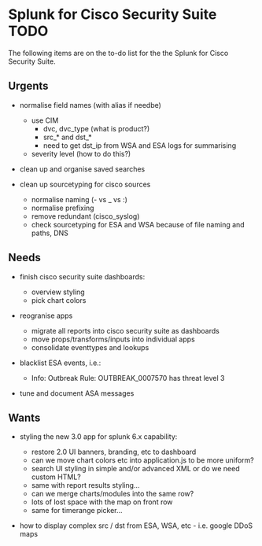 Splunk for Cisco Security Suite TODO
====================================

The following items are on the to-do list for the the Splunk for Cisco Security Suite.

Urgents
--------------

* normalise field names (with alias if needbe)
    * use CIM
        * dvc, dvc_type (what is product?)
        * src_* and dst_*
        * need to get dst_ip from WSA and ESA logs for summarising
    * severity level (how to do this?)

* clean up and organise saved searches

* clean up sourcetyping for cisco sources
    * normalise naming (- vs _ vs :)
    * normalise prefixing
    * remove redundant (cisco_syslog)
    * check sourcetyping for ESA and WSA because of file naming and paths, DNS



Needs
--------------

* finish cisco security suite dashboards:
    * overview styling
    * pick chart colors

* reogranise apps
    * migrate all reports into cisco security suite as dashboards
    * move props/transforms/inputs into individual apps
    * consolidate eventtypes and lookups

* blacklist ESA events, i.e.:
    * Info: Outbreak Rule: OUTBREAK_0007570 has threat level 3

* tune and document ASA messages


Wants
--------------

* styling the new 3.0 app for splunk 6.x capability:
    * restore 2.0 UI banners, branding, etc to dashboard
    * can we move chart colors etc into application.js to be more uniform?
    * search UI styling in simple and/or advanced XML or do we need custom HTML?
    * same with report results styling... 
    * can we merge charts/modules into the same row?
    * lots of lost space with the map on front row
    * same for timerange picker...

* how to display complex src / dst from ESA, WSA, etc - i.e. google DDoS maps

